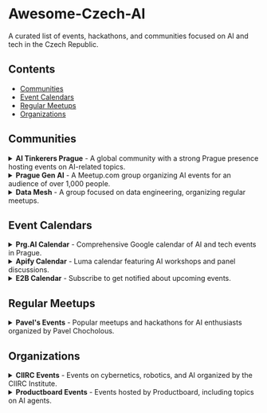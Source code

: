# Awesome-Czech-AI

A curated list of events, hackathons, and communities focused on AI and tech in the Czech Republic.

## Contents
- [Communities](#communities)
- [Event Calendars](#event-calendars)
- [Regular Meetups](#regular-meetups)
- [Organizations](#organizations)

## Communities

<details>
  <summary><b>AI Tinkerers Prague</b> - A global community with a strong Prague presence hosting events on AI-related topics.</summary>
  
  AI Tinkerers is a global community hosting events, hackathons and workshops on AI-related topics. In Prague, it's especially strong, and a lot of credit is given to Marek Miltner.
</details>

<details>
  <summary><b>Prague Gen AI</b> - A Meetup.com group organizing AI events for an audience of over 1,000 people.</summary>
  
  Meetup.com group by Petr Brzek (founder of Langtail), organizing AI events for an audience of over 1,000 people.
</details>

<details>
  <summary><b>Data Mesh</b> - A group focused on data engineering, organizing regular meetups.</summary>
  
  A group focused on (mostly) data engineering, organizing regular meetups.
</details>

## Event Calendars

<details>
  <summary><b>Prg.AI Calendar</b> - Comprehensive Google calendar of AI and tech events in Prague.</summary>
  
  Prg.AI puts together a lot of interesting AI and tech events in one Google calendar.
</details>

<details>
  <summary><b>Apify Calendar</b> - Luma calendar featuring AI workshops and panel discussions.</summary>
  
  Luma calendar where Apify (full-stack platform for web scraping) puts events such as AI workshops and panel discussions.
</details>

<details>
  <summary><b>E2B Calendar</b> - Subscribe to get notified about upcoming events.</summary>
  
  You can subscribe to the E2B Luma calendar and get notified about upcoming events.
</details>

## Regular Meetups

<details>
  <summary><b>Pavel's Events</b> - Popular meetups and hackathons for AI enthusiasts organized by Pavel Chocholous.</summary>
  
  Pavel Chocholous from Keboola is organizing popular meetups and hackathons for AI enthusiasts in Prague. Follow him to see the next ones.
</details>

## Organizations

<details>
  <summary><b>CIIRC Events</b> - Events on cybernetics, robotics, and AI organized by the CIIRC Institute.</summary>
  
  Events on topics of cybernetics, robotics, and AI organized by the CIIRC Institute.
</details>

<details>
  <summary><b>Productboard Events</b> - Events hosted by Productboard, including topics on AI agents.</summary>
  
  Events hosted by Productboard, for example on AI agents topics.
</details>
